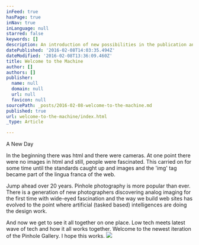 ```yaml
---
inFeed: true
hasPage: true
inNav: true
inLanguage: null
starred: false
keywords: []
description: An introduction of new possibilities in the publication and discussion of images and alternative perspectives on the world
datePublished: '2016-02-08T14:03:35.494Z'
dateModified: '2016-02-08T13:36:09.460Z'
title: Welcome to the Machine
author: []
authors: []
publisher:
  name: null
  domain: null
  url: null
  favicon: null
sourcePath: _posts/2016-02-08-welcome-to-the-machine.md
published: true
url: welcome-to-the-machine/index.html
_type: Article

---
```

A New Day

In the beginning there was html and there were cameras. At one point there were no images in html and still, people were fascinated. This carried on for some time until the standards caught up and images and the 'img' tag became part of the lingua franca of the web. 

Jump ahead over 20 years. Pinhole photography is more popular than ever. There is a generation of new photographers discovering analog imaging for the first time with wide-eyed fascination and the way we build web sites has evolved to the point where artificial (tasked based) intelligences are doing the design work. 

And now we get to see it all together on one place. Low tech meets latest wave of tech and how it all works together. Welcome to the newest iteration of the Pinhole Gallery. I hope this works. ![](https://the-grid-user-content.s3-us-west-2.amazonaws.com/b4cde03f-389f-467c-b672-e12e2507dd6b.jpg)